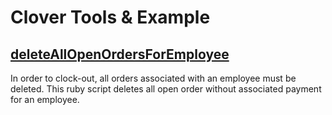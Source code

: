 Clover Tools & Example
======================

[deleteAllOpenOrdersForEmployee](https://github.com/mikqmas/clover/blob/master/deleteAllOpenOrders.rb)
---
In order to clock-out, all orders associated with an employee must be deleted. This ruby script deletes all open order without associated payment for an employee.
